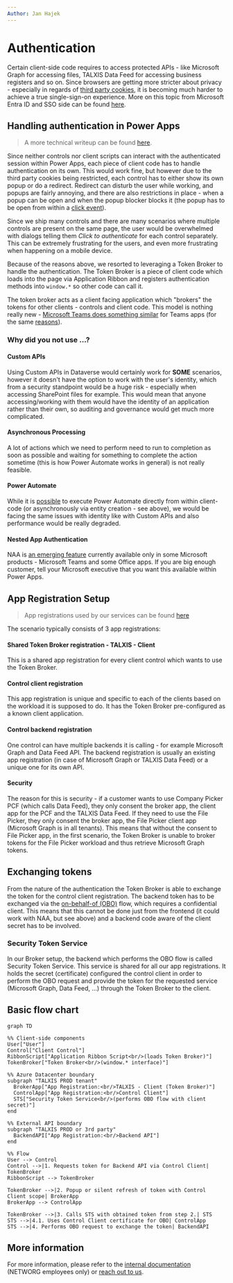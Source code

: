 ```yaml
---
Author: Jan Hajek
---
```


# Authentication

Certain client-side code requires to access protected APIs - like Microsoft Graph for accessing files, TALXIS Data Feed for accessing business registers and so on. Since browsers are getting more stricter about privacy - especially in regards of [third party cookies](https://cookie-script.com/all-you-need-to-know-about-third-party-cookies.html), it is becoming much harder to achieve a true single-sign-on experience. More on this topic from Microsoft Entra ID and SSO side can be found [here](https://learn.microsoft.com/en-us/entra/identity-platform/reference-third-party-cookies-spas).

## Handling authentication in Power Apps

> A more technical writeup can be found [here](https://hajekj.net/2025/04/28/using-entra-authentication-in-power-apps-pcfs-and-client-scripts/).

Since neither controls nor client scripts can interact with the authenticated session within Power Apps, each piece of client code has to handle authentication on its own. This would work fine, but however due to the third party cookies being restricted, each control has to either show its own popup or do a redirect. Redirect can disturb the user while working, and popups are fairly annoying, and there are also restrictions in place - when a popup can be open and when the popup blocker blocks it (the popup has to be open from within a [click event](https://developer.mozilla.org/en-US/docs/Mozilla/Add-ons/WebExtensions/API/browserSettings/allowPopupsForUserEvents?utm_source=chatgpt.com)).

Since we ship many controls and there are many scenarios where multiple controls are present on the same page, the user would be overwhelmed with dialogs telling them *Click to authenticate* for each control separately. This can be extremely frustrating for the users, and even more frustrating when happening on a mobile device.

Because of the reasons above, we resorted to leveraging a Token Broker to handle the authentication. The Token Broker is a piece of client code which loads into the page via Application Ribbon and registers authentication methods into `window.*` so other code can call it.

The token broker acts as a client facing application which "brokers" the tokens for other clients - controls and client code. This model is nothing really new - [Microsoft Teams does something similar](https://learn.microsoft.com/en-us/microsoftteams/platform/tabs/how-to/authentication/tab-sso-overview?WT.mc_id=AZ-MVP-5003178) for Teams apps (for the same [reasons](https://learn.microsoft.com/en-us/microsoftteams/platform/tabs/how-to/authentication/tab-sso-overview?WT.mc_id=AZ-MVP-5003178#third-party-cookies-on-ios)).

### Why did you not use ...?

#### Custom APIs
Using Custom APIs in Dataverse would certainly work for **SOME** scenarios, however it doesn't have the option to work with the user's identity, which from a security standpoint would be a huge risk - especially when accessing SharePoint files for example. This would mean that anyone accessing/working with them would have the identity of an application rather than their own, so auditing and governance would get much more complicated.

#### Asynchronous Processing
A lot of actions which we need to perform need to run to completion as soon as possible and waiting for something to complete the action sometime (this is how Power Automate works in general) is not really feasible.

#### Power Automate
While it is [possible](https://hajekj.net/2025/05/08/dynamically-executing-power-automate-flows-from-client/) to execute Power Automate directly from within client-code (or asynchronously via entity creation - see above), we would be facing the same issues with identity like with Custom APIs and also performance would be really degraded.

#### Nested App Authentication
NAA is [an emerging feature](https://learn.microsoft.com/en-us/office/dev/add-ins/develop/enable-nested-app-authentication-in-your-add-in) currently available only in some Microsoft products - Microsoft Teams and some Office apps. If you are big enough customer, tell your Microsoft executive that you want this available within Power Apps.

## App Registration Setup

> App registrations used by our services can be found [here](https://docs.talxis.com/en/customizer-guide/required-application-consent/)

The scenario typically consists of 3 app registrations:

#### Shared Token Broker registration - TALXIS - Client
This is a shared app registration for every client control which wants to use the Token Broker.

#### Control client registration
This app registration is unique and specific to each of the clients based on the workload it is supposed to do. It has the Token Broker pre-configured as a known client application.

#### Control backend registration
One control can have multiple backends it is calling - for example Microsoft Graph and Data Feed API. The backend registration is usually an existing app registration (in case of Microsoft Graph or TALXIS Data Feed) or a unique one for its own API.

#### Security
The reason for this is security - if a customer wants to use Company Picker PCF (which calls Data Feed), they only consent the broker app, the client app for the PCF and the TALXIS Data Feed. If they need to use the File Picker, they only consent the broker app, the File Picker client app (Microsoft Graph is in all tenants). This means that without the consent to File Picker app, in the first scenario, the Token Broker is unable to broker tokens for the File Picker workload and thus retrieve Microsoft Graph tokens.

## Exchanging tokens
From the nature of the authentication the Token Broker is able to exchange the token for the control client registration. The backend token has to be exchanged via the [on-behalf-of (OBO)](https://learn.microsoft.com/en-us/entra/identity-platform/v2-oauth2-on-behalf-of-flow) flow, which requires a confidential client. This means that this cannot be done just from the frontend (it could work with NAA, but see above) and a backend code aware of the client secret has to be involved.

### Security Token Service
In our Broker setup, the backend which performs the OBO flow is called Security Token Service. This service is shared for all our app registrations. It holds the secret (certificate) configured the control client in order to perform the OBO request and provide the token for the requested service (Microsoft Graph, Data Feed, ...) through the Token Broker to the client.

## Basic flow chart

```mermaid
graph TD

%% Client-side components
User["User"]
Control["Client Control"]
RibbonScript["Application Ribbon Script<br/>(loads Token Broker)"]
TokenBroker["Token Broker<br/>(window.* interface)"]

%% Azure Datacenter boundary
subgraph "TALXIS PROD tenant"
  BrokerApp["App Registration:<br/>TALXIS - Client (Token Broker)"]
  ControlApp["App Registration:<br/>Control Client"]
  STS["Security Token Service<br/>(performs OBO flow with client secret)"]
end

%% External API boundary
subgraph "TALXIS PROD or 3rd party"
  BackendAPI["App Registration:<br/>Backend API"]
end

%% Flow
User --> Control
Control -->|1. Requests token for Backend API via Control Client| TokenBroker
RibbonScript --> TokenBroker

TokenBroker -->|2. Popup or silent refresh of token with Control Client scope| BrokerApp
BrokerApp --> ControlApp

TokenBroker -->|3. Calls STS with obtained token from step 2.| STS
STS -->|4.1. Uses Control Client certificate for OBO| ControlApp
STS -->|4. Performs OBO request to exchange the token| BackendAPI
```

## More information
For more information, please refer to the [internal documentation](https://dev.azure.com/thenetworg/INT0015/_wiki/wikis/INT0015.wiki/4301/Authentication-Flow) (NETWORG employees only) or [reach out to us](https://networg.com).

